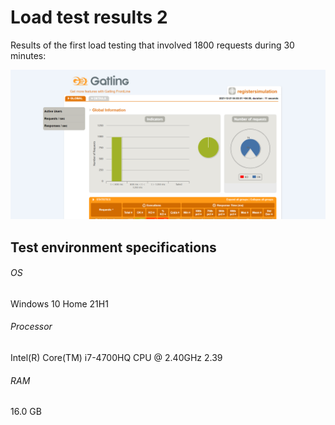 # Load test results 2

Results of the first load testing that involved 1800 requests during 30 minutes:

![Load test result 2](load_test_result2.png)

## Test environment specifications
###### OS
Windows 10 Home 21H1
###### Processor
Intel(R) Core(TM) i7-4700HQ CPU @ 2.40GHz   2.39
###### RAM
16.0 GB